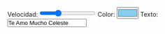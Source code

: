 <!DOCTYPE html>
<html lang="es">
<head>
  <meta charset="UTF-8" />
  <meta name="viewport" content="width=device-width, initial-scale=1.0"/>
  <title>Feliz segundo aniversario</title>
  <style>* {
  margin: 0;
  padding: 0;
  box-sizing: border-box;
}

body {
  margin: 0;
  overflow: hidden;
  background: black;
}

canvas {
  display: block;
}

.controls {
  position: absolute;
  top: 10px;
  left: 10px;
  background: rgba(0,0,0,0.5);
  padding: 10px;
  border-radius: 8px;
  z-index: 10;
}

.controls label {
  display: block;
  margin-bottom: 5px;
  color: white;
}


</style>
</head>
<body>
  <div class="controls">
    <label>Velocidad: <input type="range" min="1" max="30" value="10" id="speedControl"></label>
    <label>Color: <input type="color" id="colorPicker" value="#87ceeb"></label>
    <label>Texto: <input type="text" id="textInput" value="Te Amo Mucho Celeste"></label>
  </div>
  <canvas id="matrixCanvas"></canvas>
  <script>const canvas = document.getElementById("matrixCanvas");
const ctx = canvas.getContext("2d");
let speed = 10;
let message = "Te Amo Mucho Celeste";
let color = "#87ceeb";

canvas.width = window.innerWidth;
canvas.height = window.innerHeight;

let fontSize = 14;
let columns = canvas.width / fontSize;
let drops = Array.from({ length: columns }).fill(1);

// CONTROLES
document.getElementById("speedControl").addEventListener("input", (e) => {
  speed = parseInt(e.target.value);
});

document.getElementById("colorPicker").addEventListener("input", (e) => {
  color = e.target.value;
});

document.getElementById("textInput").addEventListener("input", (e) => {
  message = e.target.value;
});

// EXPLOSIONES AL CLIC
canvas.addEventListener("click", (e) => {
  const x = e.clientX;
  const y = e.clientY;
  explosion(x, y);
});

function explosion(x, y) {
  const parts = 20;
  for (let i = 0; i < parts; i++) {
    const angle = (Math.PI * 2 * i) / parts;
    const dx = Math.cos(angle) * 5;
    const dy = Math.sin(angle) * 5;
    animateExplosion(x, y, dx, dy);
  }
}

function animateExplosion(x, y, dx, dy) {
  let life = 30;
  function frame() {
    if (life <= 0) return;
    ctx.fillStyle = color;
    ctx.font = "bold 16px Arial";
    ctx.fillText(message, x + dx * (30 - life), y + dy * (30 - life));
    life--;
    requestAnimationFrame(frame);
  }
  frame();
}

function draw() {
  ctx.fillStyle = "rgba(0, 0, 0, 0.05)";
  ctx.fillRect(0, 0, canvas.width, canvas.height);
  ctx.fillStyle = color;
  ctx.font = `${fontSize}px Arial`;

  for (let i = 0; i < drops.length; i++) {
    const text = message;
    ctx.fillText(text, i * fontSize, drops[i] * fontSize);
    if (drops[i] * fontSize > canvas.height || Math.random() > 0.95) {
      drops[i] = 0;
    }
    drops[i]++;
  }
}

function animate() {
  setTimeout(() => {
    requestAnimationFrame(animate);
    draw();
  }, 1000 / speed);
}

animate();
</script>
</body>
</html>

